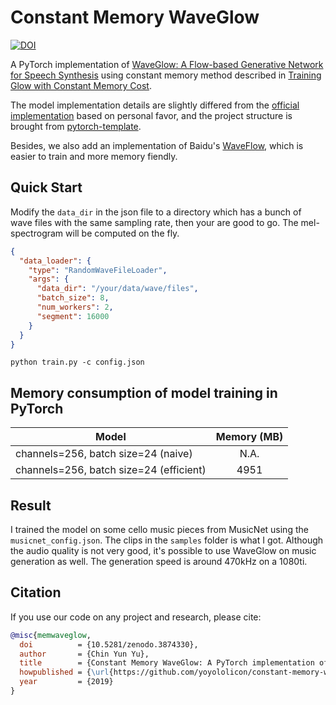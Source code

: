 # Constant Memory WaveGlow
[![DOI](https://zenodo.org/badge/159754913.svg)](https://zenodo.org/badge/latestdoi/159754913)

A PyTorch implementation of
[WaveGlow: A Flow-based Generative Network for Speech Synthesis](https://arxiv.org/abs/1811.00002)
using constant memory method described in [Training Glow with Constant
Memory Cost](http://bayesiandeeplearning.org/2018/papers/37.pdf).

The model implementation details are slightly differed from the
[official implementation](https://github.com/NVIDIA/waveglow) based on
personal favor, and the project structure is brought from
[pytorch-template](https://github.com/victoresque/pytorch-template).

Besides, we also add an implementation of Baidu's [WaveFlow](https://arxiv.org/abs/1912.01219), which is easier to train and more memory fiendly.

##

## Quick Start

Modify the `data_dir` in the json file to a directory which has a bunch of wave files with the same sampling rate, 
then your are good to go. The mel-spectrogram will be computed on the fly.

```json
{
  "data_loader": {
    "type": "RandomWaveFileLoader",
    "args": {
      "data_dir": "/your/data/wave/files",
      "batch_size": 8,
      "num_workers": 2,
      "segment": 16000
    }
  }
}
```

```
python train.py -c config.json
```

## Memory consumption of model training in PyTorch


| Model                      |  Memory (MB)  |
-----------------------------|:-------------:|
| channels=256, batch size=24 (naive)    |    N.A.       |
| channels=256, batch size=24 (efficient)|    4951       |



## Result

I trained the model on some cello music pieces from MusicNet using the `musicnet_config.json`.
The clips in the `samples` folder is what I got. Although the audio quality is not very good, it's possible to use 
WaveGlow on music generation as well. 
The generation speed is around 470kHz on a 1080ti.


## Citation
If you use our code on any project and research, please cite:

```bibtex
@misc{memwaveglow,
  doi          = {10.5281/zenodo.3874330},
  author       = {Chin Yun Yu},
  title        = {Constant Memory WaveGlow: A PyTorch implementation of WaveGlow with constant memory cost},
  howpublished = {\url{https://github.com/yoyololicon/constant-memory-waveglow}},
  year         = {2019}
}
```
